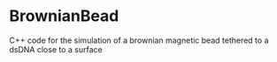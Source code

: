 # BrownianBead
C++ code for the simulation of a brownian magnetic bead tethered to a dsDNA close to a surface
